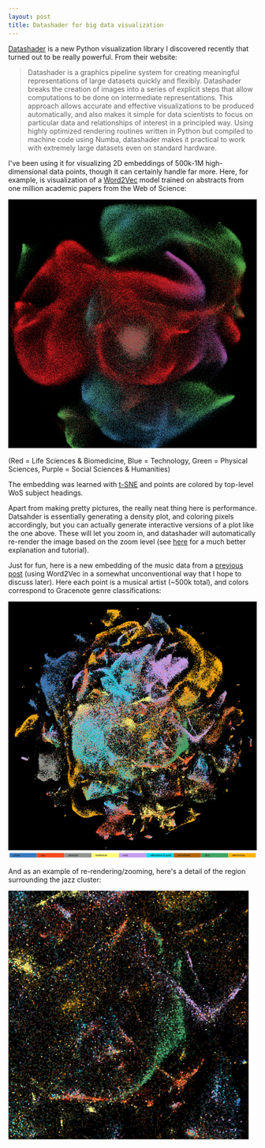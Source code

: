 ```yaml
---
layout: post
title: Datashader for big data visualization
---
```


[Datashader](https://datashader.readthedocs.io/en/latest/) is a new Python visualization library I discovered recently that turned out to be really powerful. From their website:

> Datashader is a graphics pipeline system for creating meaningful representations of large datasets quickly and flexibly. Datashader breaks the creation of images into a series of explicit steps that allow computations to be done on intermediate representations. This approach allows accurate and effective visualizations to be produced automatically, and also makes it simple for data scientists to focus on particular data and relationships of interest in a principled way. Using highly optimized rendering routines written in Python but compiled to machine code using Numba, datashader makes it practical to work with extremely large datasets even on standard hardware.

I've been using it for visualizing 2D embeddings of 500k-1M high-dimensional data points, though it can certainly handle far more. Here, for example, is visualization of a [Word2Vec](https://en.wikipedia.org/wiki/Word2vec) model trained on abstracts from one million academic papers from the Web of Science:

<div align="center"> <a href="../images/tsne_wos"><img src="../images/tsne_wos.png" /></a></div>

(Red = Life Sciences & Biomedicine, Blue = Technology, Green = Physical Sciences, Purple = Social Sciences & Humanities)

The embedding was learned with [t-SNE](https://lvdmaaten.github.io/tsne/) and points are colored by top-level WoS subject headings.

Apart from making pretty pictures, the really neat thing here is performance. Datsahder is essentially generating a density plot, and coloring pixels accordingly, but you can actually generate interactive versions of a plot like the one above. These will let you zoom in, and datashader will automatically re-render the image based on the zoom level (see [here](https://anaconda.org/jbednar/census/notebook) for a much better explanation and tutorial).

Just for fun, here is a new embedding of the music data from a [previous post](https://jlorince.github.io/Modeling-musical-artists-2/) (using Word2Vec in a somewhat unconventional way that I hope to discuss later). Here each point is a musical artist (~500k total), and colors correspond to Gracenote genre classifications:

<div align="center"> <a href="../images/tsne_music_w2v.png"><img src="../images/tsne_music_w2v.png" /></a></div>
<div align="center"><img src="../images/tsne_music_w2v_key.png" /></div>

And as an example of re-rendering/zooming, here's a detail of the region surrounding the jazz cluster:
<div align="center"> <a href="../images/tsne_music_w2v_zoom.png"><img src="../images/tsne_music_w2v_zoom.png" /></a></div>


